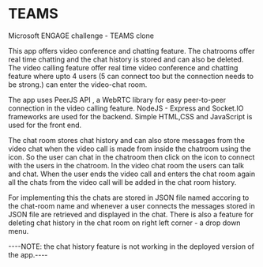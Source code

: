 # TEAMS
Microsoft ENGAGE challenge - TEAMS clone

This app offers video conference and chatting feature. The chatrooms offer real time chatting and the chat history is stored and can also be deleted. 
The video calling feature offer real time video conference and chatting feature where upto 4 users (5 can connect too but the connection needs to be strong.) can enter the video-chat room.

The app uses PeerJS API , a WebRTC library for easy peer-to-peer connection in the video calling feature.
NodeJS - Express and Socket.IO frameworks are used for the backend. Simple HTML,CSS and JavaScript is used for the front end.


The chat room stores chat history and can also store messages from the video chat when the video call is made from inside the chatroom using the icon.
So the user can chat in the chatroom then click on the icon to connect with the users in the chatroom. In the video chat room the users can talk and chat. 
When the user ends the video call and enters the chat room again all the chats from the video call will be added in the chat room history.

For implementing this the chats are stored in JSON file named accoring to the chat-room name and whenever a user connects the messages stored in JSON file are retrieved and displayed in the chat.
There is also a feature for deleting chat history in the chat room on right left corner - a drop down menu.

----NOTE: the chat history feature is not working in the deployed version of the app.----
